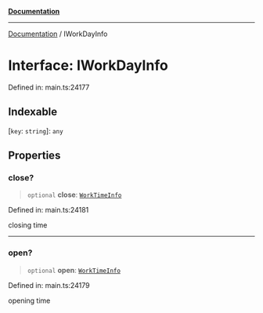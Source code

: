 [**Documentation**](../README.md)

***

[Documentation](../README.md) / IWorkDayInfo

# Interface: IWorkDayInfo

Defined in: main.ts:24177

## Indexable

\[`key`: `string`\]: `any`

## Properties

### close?

> `optional` **close**: [`WorkTimeInfo`](../classes/WorkTimeInfo.md)

Defined in: main.ts:24181

closing time

***

### open?

> `optional` **open**: [`WorkTimeInfo`](../classes/WorkTimeInfo.md)

Defined in: main.ts:24179

opening time
